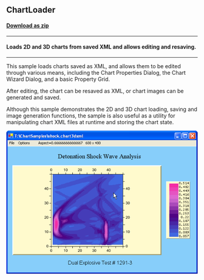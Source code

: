 ## ChartLoader
#### [Download as zip](https://grapecity.github.io/DownGit/#/home?url=https://github.com/GrapeCity/ComponentOne-WinForms-Samples/tree/master/NetFramework\Charts\VB\ChartLoader)
____
#### Loads 2D and 3D charts from saved XML and allows editing and resaving.
____
This sample loads charts saved as XML, and allows them to be edited through various means, including the Chart Properties Dialog, the Chart Wizard Dialog, and a basic Property Grid.

After editing, the chart can be resaved as XML, or chart images can be generated and saved.

Although this sample demonstrates the 2D and 3D chart loading, saving and image generation functions,
the sample is also useful as a utility for manipulating chart XML files at runtime and storing the chart state.

![screenshot](screenshot.png)
